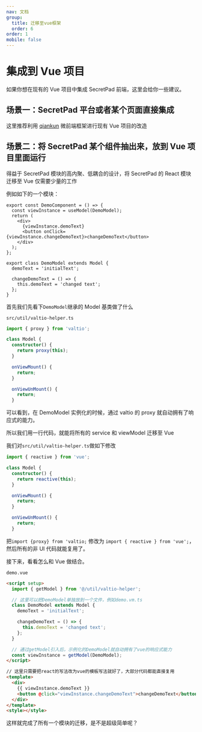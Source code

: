 ```yaml
---
nav: 文档
group:
  title: 迁移至vue框架
  order: 6
order: 1
mobile: false
---
```


# 集成到 Vue 项目

如果你想在现有的 Vue 项目中集成 SecretPad 前端，这里会给你一些建议。

## 场景一：SecretPad 平台或者某个页面直接集成

这里推荐利用 [qiankun](https://qiankun.umijs.org/zh/guide) 微前端框架进行现有 Vue 项目的改造

## 场景二：将 SecretPad 某个组件抽出来，放到 Vue 项目里面运行

得益于 SecretPad 模块的高内聚、低耦合的设计，将 SecretPad 的 React 模块迁移至 Vue 仅需要少量的工作

例如如下的一个模块：

```tsx | pure
export const DemoComponent = () => {
  const viewInstance = useModel(DemoModel);
  return (
    <div>
      {viewInstance.demoText}
      <button onClick={viewInstance.changeDemoText}>changeDemoText</button>
    </div>
  );
};

export class DemoModel extends Model {
  demoText = 'initialText';

  changeDemoText = () => {
    this.demoText = 'changed text';
  };
}
```

首先我们先看下`DemoModel`继承的 Model 基类做了什么

`src/util/valtio-helper.ts`

```ts
import { proxy } from 'valtio';

class Model {
  constructor() {
    return proxy(this);
  }

  onViewMount() {
    return;
  }

  onViewUnMount() {
    return;
  }
```

可以看到，在 DemoModel 实例化的时候，通过 valtio 的 proxy 就自动拥有了响应式的能力。

所以我们用一行代码，就能将所有的 service 和 viewModel 迁移至 Vue

我们对`src/util/valtio-helper.ts`做如下修改

```ts
import { reactive } from 'vue';

class Model {
  constructor() {
    return reactive(this);
  }

  onViewMount() {
    return;
  }

  onViewUnMount() {
    return;
  }
```

把`import {proxy} from 'valtio;` 修改为 `import { reactive } from 'vue';`，然后所有的非 UI 代码就能复用了。

接下来，看看怎么和 Vue 做结合。

`demo.vue`

```html
<script setup>
  import { getModel } from '@/util/valtio-helper';

  // 这里可以把DemoModel单独放到一个文件，例如demo.vm.ts
  class DemoModel extends Model {
    demoText = 'initialText';

    changeDemoText = () => {
      this.demoText = 'changed text';
    };
  }

  // 通过getModel引入后，示例化的DemoModel就自动拥有了vue的响应式能力
  const viewInstance = getModel(DemoModel);
</script>

// 这里只需要把react的写法改为vue的模板写法就好了，大部分代码都能直接复用
<template>
  <div>
    {{ viewInstance.demoText }}
    <button @click="viewInstance.changeDemoText">changeDemoText</button>
  </div>
</template>
<style></style>
```

这样就完成了所有一个模块的迁移，是不是超级简单呢？
